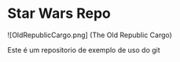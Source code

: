 # Star Wars Repo

![OldRepublicCargo.png] (The Old Republic Cargo)

Este é um repositorio de exemplo de uso do git
